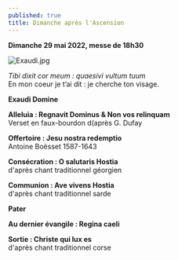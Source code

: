 ```yaml
---
published: true
title: Dimanche après l'Ascension
---
```

**Dimanche 29 mai 2022, messe de 18h30**

![Exaudi.jpg]({{site.baseurl}}/images/Exaudi.jpg)

*Tibi dixit cor meum : quaesivi vultum tuum*  
En mon coeur je t’ai dit : je cherche ton visage.

**Exaudi Domine**

**Alleluia : Regnavit Dominus & Non vos relinquam**  
Verset en faux-bourdon d(après G. Dufay

**Offertoire : Jesu nostra redemptio**  
Antoine Boësset 1587-1643 

**Consécration : O salutaris Hostia**  
d'après chant traditionnel géorgien

**Communion : Ave vivens Hostia**  
d'après chant traditionnel sarde

**Pater**

**Au dernier évangile : Regina caeli**

**Sortie : Christe qui lux es**  
d'après chant traditionnel corse
